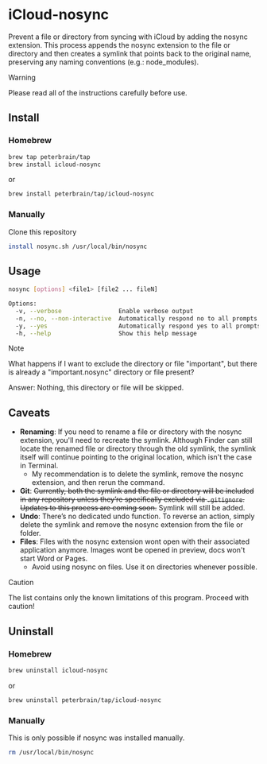 # iCloud-nosync

Prevent a file or directory from syncing with iCloud by adding the nosync extension. This process appends the nosync extension to the file or directory and then creates a symlink that points back to the original name, preserving any naming conventions (e.g.: node_modules).

> [!WARNING]
> Please read all of the instructions carefully before use.

## Install

### Homebrew

```bash
brew tap peterbrain/tap
brew install icloud-nosync
```
or
```bash
brew install peterbrain/tap/icloud-nosync
```

### Manually

Clone this repository

```bash
install nosync.sh /usr/local/bin/nosync
```

## Usage

```bash
nosync [options] <file1> [file2 ... fileN]

Options:
  -v, --verbose                Enable verbose output
  -n, --no, --non-interactive  Automatically respond no to all prompts
  -y, --yes                    Automatically respond yes to all prompts
  -h, --help                   Show this help message
```

> [!NOTE]
> What happens if I want to exclude the directory or file "important", but there is already a "important.nosync" directory or file present?
>
> Answer: Nothing, this directory or file will be skipped.

## Caveats

* **Renaming**: If you need to rename a file or directory with the nosync extension, you'll need to recreate the symlink. Although Finder can still locate the renamed file or directory through the old symlink, the symlink itself will continue pointing to the original location, which isn't the case in Terminal.
  * My recommendation is to delete the symlink, remove the nosync extension, and then rerun the command.
* **Git**: ~~Currently, both the symlink and the file or directory will be included in any repository unless they’re specifically excluded via `.gitignore`. Updates to this process are coming soon.~~ Symlink will still be added.
* **Undo**: There’s no dedicated undo function. To reverse an action, simply delete the symlink and remove the nosync extension from the file or folder.
* **Files**: Files with the nosync extension wont open with their associated application anymore. Images wont be opened in preview, docs won't start Word or Pages.
  * Avoid using nosync on files. Use it on directories whenever possible.

> [!CAUTION]
> The list contains only the known limitations of this program. Proceed with caution!

## Uninstall

### Homebrew

```bash
brew uninstall icloud-nosync
```
or
```bash
brew uninstall peterbrain/tap/icloud-nosync
```

### Manually

This is only possible if nosync was installed manually.
```bash
rm /usr/local/bin/nosync
```
